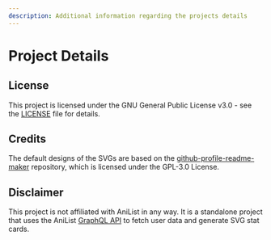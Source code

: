 ```yaml
---
description: Additional information regarding the projects details
---
```


# Project Details

## License

This project is licensed under the GNU General Public License v3.0 - see the [LICENSE](https://github.com/RLAlpha49/AniCards/blob/main/LICENSE) file for details.

## Credits

The default designs of the SVGs are based on the [github-profile-readme-maker](https://vscode-file/vscode-app/c:/Program%20Files/Microsoft%20VS%20Code/resources/app/out/vs/code/electron-sandbox/workbench/workbench.html) repository, which is licensed under the GPL-3.0 License.

## Disclaimer

This project is not affiliated with AniList in any way. It is a standalone project that uses the AniList [GraphQL API](https://anilist.gitbook.io/anilist-apiv2-docs/) to fetch user data and generate SVG stat cards.
